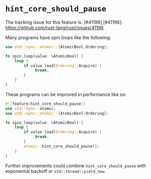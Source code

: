 # `hint_core_should_pause`

The tracking issue for this feature is: [#41196]
[#41196]: https://github.com/rust-lang/rust/issues/41196


Many programs have spin loops like the following:

```rust
use std::sync::atomic::{AtomicBool,Ordering};

fn spin_loop(value: &AtomicBool) {
    loop {
        if value.load(Ordering::Acquire) {
             break;
        }
    }
}
```

These programs can be improved in performance like so:

```rust
#![feature(hint_core_should_pause)]
use std::sync::atomic;
use std::sync::atomic::{AtomicBool,Ordering};

fn spin_loop(value: &AtomicBool) {
    loop {
        if value.load(Ordering::Acquire) {
             break;
        }
        atomic::hint_core_should_pause();
    }
}
```

Further improvements could combine `hint_core_should_pause` with
exponential backoff or `std::thread::yield_now`.

